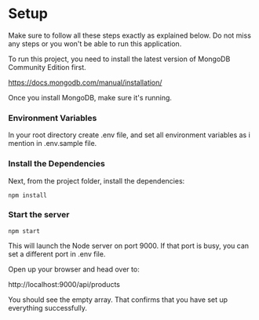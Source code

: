 # Setup

Make sure to follow all these steps exactly as explained below. Do not miss any steps or you won't be able to run this application.

To run this project, you need to install the latest version of MongoDB Community Edition first.

https://docs.mongodb.com/manual/installation/

Once you install MongoDB, make sure it's running.

### Environment Variables

In your root directory create .env file, and set all environment variables as i mention in .env.sample file.

### Install the Dependencies

Next, from the project folder, install the dependencies:

    npm install

### Start the server

    npm start

This will launch the Node server on port 9000. If that port is busy, you can set a different port in .env file.

Open up your browser and head over to:

http://localhost:9000/api/products

You should see the empty array. That confirms that you have set up everything successfully.
